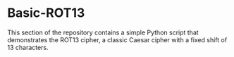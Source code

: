 # Basic-ROT13
This section of the repository contains a simple Python script that demonstrates the ROT13 cipher, a classic Caesar cipher with a fixed shift of 13 characters.
